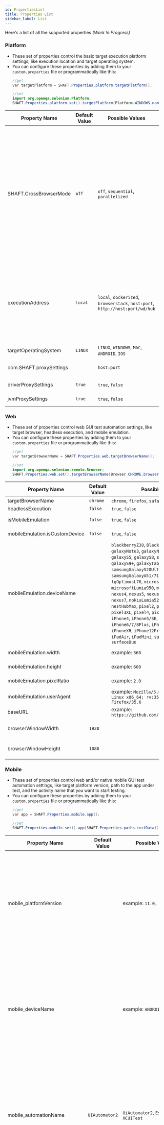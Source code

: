 ```yaml
---
id: PropertiesList
title: Properties List
sidebar_label: List
---
```


Here's a list of all the supported properties *(Work In Progress)*

### Platform

- These set of properties control the basic target execution platform settings, like execution location and target operating system.
- You can configure these properties by adding them to your `custom.properties` file or programmatically like this:
    ```java
    //get
    var targetPlatform = SHAFT.Properties.platform.targetPlatform();

    //set
    import org.openqa.selenium.Platform;
    SHAFT.Properties.platform.set().targetPlatform(Platform.WINDOWS.name());
    ```

| Property Name           | Default Value | Possible Values                                                               | Description                                                                                                                                                                                                                                                                                                                                                                                                                                                                                          |
| ----------------------- | ------------- | ----------------------------------------------------------------------------- | ---------------------------------------------------------------------------------------------------------------------------------------------------------------------------------------------------------------------------------------------------------------------------------------------------------------------------------------------------------------------------------------------------------------------------------------------------------------------------------------------------- |
| SHAFT.CrossBrowserMode  | `off`         | `off`, `sequential`, `parallelized`                                           | • Cross Browser Mode allows SHAFT to run your test class against Chrome, Firefox, and Safari!<br/>• You need to have 'Docker Desktop' installed on your machine, and configured to use Linux images.<br/>• Off → Your tests will run normally and respect your configuration.<br/>• Sequential → Your tests will run on Chrome, Firefox, and Safari in sequence.<br/>• Parallelized → Your tests will run on Chrome, Firefox and Safari in parallel. And for each browser they will run in sequence. |
| executionAddress        | `local`       | `local`, `dockerized`, `browserstack`, `host:port`, `http://host:port/wd/hub` | • For Appium, set the below settings and move to the Mobile tab to continue.<br/>• For BrowserStack, set the "Target Operating System" below, and the "Automation Name" in the Mobile tab, then configure the "browserStack.properties" file in your project directory.                                                                                                                                                                                                                              |
| targetOperatingSystem   | `LINUX`       | `LINUX`, `WINDOWS`, `MAC`, `ANDROID`, `IOS`                                   |
| com.SHAFT.proxySettings | ` `           | `host:port`                                                                   | • Used to configure testing behind a proxy. e.g. corporate proxy.                                                                                                                                                                                                                                                                                                                                                                                                                                    |
| driverProxySettings | `true`           | `true`, `false`                                                                   | • To enable or disable the driver proxy.                                                                                                                                                                                                                                                                                                                                                                                                                                    |
| jvmProxySettings | `true`           | `true`, `false`                                                                   | • To enable or disable the JVM proxy.                                                                                                                                                                                                                                                                                                                                                                                                                                    |

### Web

- These set of properties control web GUI test automation settings, like target browser, headless execution, and mobile emulation.
- You can configure these properties by adding them to your `custom.properties` file or programmatically like this:
    ```java
    //get
    var targetBrowserName = SHAFT.Properties.web.targetBrowserName();

    //set
    import org.openqa.selenium.remote.Browser;
    SHAFT.Properties.web.set().targetBrowserName(Browser.CHROME.browserName());
    ```

| Property Name                  | Default Value | Possible Values                                                                                                                                                                                                                                                                                                                                                                                                                                                                                                                                                                                                                                                                                              | Description                            |
| ------------------------------ | ------------- | ------------------------------------------------------------------------------------------------------------------------------------------------------------------------------------------------------------------------------------------------------------------------------------------------------------------------------------------------------------------------------------------------------------------------------------------------------------------------------------------------------------------------------------------------------------------------------------------------------------------------------------------------------------------------------------------------------------ | -------------------------------------- |
| targetBrowserName              | `chrome`      | `chrome`, `firefox`, `safari`, `MicrosoftEdge`                                                                                                                                                                                                                                                                                                                                                                                                                                                                                                                                                                                                                                                               |
| headlessExecution              | `false`       | `true`, `false`                                                                                                                                                                                                                                                                                                                                                                                                                                                                                                                                                                                                                                                                                              |
| isMobileEmulation | `false`       | `true`, `false`                                                                                                                                                                                                                                                                                                                                                                                                                                                                                                                                                                                                                                                                                              | • This only works for Chrome and Edge. |
| mobileEmulation.isCustomDevice | `false`       | `true`, `false`                                                                                                                                                                                                                                                                                                                                                                                                                                                                                                                                                                                                                                                                                              | • This only works for Chrome and Edge. |
| mobileEmulation.deviceName     | ` `           | `blackberryZ30`, `BlackberryPlayBook`, `galaxyNote3`, `galaxyNoteII`, `galaxySIII`, `galaxyS5`, `galaxyS8`, `samsungGalaxyS8+`, `galaxyS9+`, `galaxyTabS4`, `galaxyFold`, `samsungGalaxyS20Ultra`, `samsungGalaxyA51/71`, `kindleFireHDX`, `lgOptimusL70`, `microsoftLumia550`, `microsoftLumia950`, `motoG4`, `nexus10`, `nexus4`, `nexus5`, `nexus5X`, `nexus6`, `nexus6P`, `nexus7`, `nokiaLumia520`, `nokiaN9`, `nestHub`, `nestHubMax`, `pixel2`, `pixel2XL`, `pixel3`, `pixel3XL`, `pixel4`, `pixel5`, `jioPhone2`, `iPhone4`, `iPhone5/SE`, `iPhone6/7/8`, `iPhone6/7/8Plus`, `iPhoneSE`, `iPhoneX`, `iPhoneXR`, `iPhone12Pro`, `iPad`, `iPadPro`, `iPadAir`, `iPadMini`, `surfacePro7`, `surfaceDuo` | • This only works for Chrome and Edge. |
| mobileEmulation.width          | ` `           | example: `360`                                                                                                                                                                                                                                                                                                                                                                                                                                                                                                                                                                                                                                                                                               | • This only works for Chrome and Edge. |
| mobileEmulation.height         | ` `           | example: `600`                                                                                                                                                                                                                                                                                                                                                                                                                                                                                                                                                                                                                                                                                               | • This only works for Chrome and Edge. |
| mobileEmulation.pixelRatio     | ` `           | example: `2.0`                                                                                                                                                                                                                                                                                                                                                                                                                                                                                                                                                                                                                                                                                               | • This only works for Chrome and Edge. |
| mobileEmulation.userAgent      | ` `           | example: `Mozilla/5.0 (X11; Ubuntu; Linux x86_64; rv:35.0) Gecko/20100101 Firefox/35.0`                                                                                                                                                                                                                                                                                                                                                                                                                                                                                                                                                                                                                      | • This only works for Chrome and Edge. |
| baseURL                        | ` `           | example: `https://github.com/ShaftHQ/SHAFT_ENGINE`                                                                                                                                                                                                                                                                                                                                                                                                                                                                                                                                                                                                                                                           |
| browserWindowWidth                        | `1920`           |                                               | • Won't work if autoMaximizeBrowserWindow is enabled
| browserWindowHeight                        | `1080`           |                                               | • Won't work if autoMaximizeBrowserWindow is enabled

### Mobile

- These set of properties control web and/or native mobile GUI test automation settings, like target platform version, path to the app under test, and the activity name that you want to start testing.
- You can configure these properties by adding them to your `custom.properties` file or programmatically like this:
    ```java
    //get
    var app = SHAFT.Properties.mobile.app();

    //set
    SHAFT.Properties.mobile.set().app(SHAFT.Properties.paths.testData() + "apps/BStackSampleApp.ipa");
    ```

| Property Name                | Default Value  | Possible Values                                                                      | Description                                                                                                                                                                                                                                                                                                                                                                                                                                                               |
| ---------------------------- | -------------- | ------------------------------------------------------------------------------------ | ------------------------------------------------------------------------------------------------------------------------------------------------------------------------------------------------------------------------------------------------------------------------------------------------------------------------------------------------------------------------------------------------------------------------------------------------------------------------- |
| mobile_platformVersion       | ` `            | example: `11.0, 13.0`                                                                | • You can add any property from the <a href="https://appium.io/docs/en/2.0/guides/caps/">List of Appium Capabilities</a> directly to your .property files or via CLI arguments, just make sure to add `mobile_` as a prefix.                                                                                                                                                                                                                                   |
| mobile_deviceName            | ` `            | example: `ANDROID_EMULATOR`                                                          | • You can add any property from the <a href="https://appium.io/docs/en/2.0/guides/caps/">List of Appium Capabilities</a> directly to your .property files or via CLI arguments, just make sure to add `mobile_` as a prefix.                                                                                                                                                                                                                                   |
| mobile_automationName        | `UIAutomator2` | `UiAutomator2`, `Espresso`, `XCUITest`                                               | • You can add any property from the <a href="https://appium.io/docs/en/2.0/guides/caps/">List of Appium Capabilities</a> directly to your .property files or via CLI arguments, just make sure to add `mobile_` as a prefix.                                                                                                                                                                                                                                   |
| mobile_udid                  | ` `            | example: `RQ3005TAQP`                                                                | • Unique device identifier of the connected physical device (leave empty if not applicable).<br/>• You can add any property from the <a href="https://appium.io/docs/en/2.0/guides/caps/">List of Appium Capabilities</a> directly to your .property files or via CLI arguments, just make sure to add `mobile_` as a prefix.                                                                                                                                  |  |
| mobile_browserName           | ` `            | `chrome`, `Chromium`, `Browser`, `Safari`, `samsung`                                 | • You can add any property from the <a href="https://appium.io/docs/en/2.0/guides/caps/">List of Appium Capabilities</a> directly to your .property files or via CLI arguments, just make sure to add `mobile_` as a prefix.                                                                                                                                                                                                                                   |
| MobileBrowserVersion         | ` `            | example: `83.0.4103.39`                                                              | • The latest version of the WebDriver executable that is compatible with the target browser. You can get it from <a href="https://www.selenium.dev/documentation/en/webdriver/driver_requirements/#quick-reference">here</a>.<br/>• You can add any property from the <a href="https://appium.io/docs/en/2.0/guides/caps/">List of Appium Capabilities</a> directly to your .property files or via CLI arguments, just make sure to add `mobile_` as a prefix. |  |
| mobile_app                   | ` `            | `relativePath/to/myApp.apk`, `absolutePath/to/myApp.apk`, `http://myapp.com/app.ipa` | • You can add any property from the <a href="https://appium.io/docs/en/2.0/guides/caps/">List of Appium Capabilities</a> directly to your .property files or via CLI arguments, just make sure to add `mobile_` as a prefix.                                                                                                                                                                                                                                   |
| mobile_appPackage            | ` `            | example: `com.example.android.myApp`                                                 | • You can add any property from the <a href="https://appium.io/docs/en/2.0/guides/caps/">List of Appium Capabilities</a> directly to your .property files or via CLI arguments, just make sure to add `mobile_` as a prefix.                                                                                                                                                                                                                                   |
| mobile_appActivity           | ` `            | example: `.MainActivity`                                                             | • You can add any property from the <a href="https://appium.io/docs/en/2.0/guides/caps/">List of Appium Capabilities</a> directly to your .property files or via CLI arguments, just make sure to add `mobile_` as a prefix.                                                                                                                                                                                                                                   |
| selfManaged                  | `false`        |                                                                                      |
| selfManagedAndroidSDKVersion | `31`           |                                                                                      |


### Flags

- These set of properties control generic platform flags, like the number of test retry attemps, atomaximization of web browser window, and any other built-in checks or workarounds that aim to stabelize your test execution.
- You can configure these properties by adding them to your `custom.properties` file or programmatically like this:
    ```java
    //get
    var clickUsingJavascriptWhenWebDriverClickFails = SHAFT.Properties.flags.clickUsingJavascriptWhenWebDriverClickFails();

    //set
    SHAFT.Properties.flags.set().clickUsingJavascriptWhenWebDriverClickFails(true);
    ```

| Property Name                               | Default Value | Possible Values                          | Description                                                                                                                                                                                                                                            |
| ------------------------------------------- | ------------- | ---------------------------------------- | ------------------------------------------------------------------------------------------------------------------------------------------------------------------------------------------------------------------------------------------------------ |
| retryMaximumNumberOfAttempts                | `0`           | example: `0`, `1`, `2`, `3`, `4`, ...etc |
| autoMaximizeBrowserWindow                   | `true`        | `true`, `false`                          |
| forceCheckForElementVisibility              | `true`        | `true`, `false`                          |
| forceCheckElementLocatorIsUnique            | `true`        | `true`, `false`                          |
| attemptToClickBeforeTyping                  | `false`       | `true`, `false`                          |
| attemptClearBeforeTypingUsingBackspace      | `false`       | `true`, `false`                          |
| forceCheckTextWasTypedCorrectly             | `true`        | `true`, `false`                          |
| forceCheckNavigationWasSuccessful           | `true`        | `true`, `false`                          |
| respectBuiltInWaitsInNativeMode             | `true`        | `true`, `false`                          |
| forceCheckStatusOfRemoteServer              | `false`       | `true`, `false`                          |
| clickUsingJavascriptWhenWebDriverClickFails | `false`       | `true`, `false`                          |
| autoCloseDriverInstance                     | `true`        | `true`, `false`                          |
| automaticallyAssertResponseStatusCode       | `true`        | `true`, `false`                          |
| maximumPerformanceMode                      | `0`           | `0`, `1`, `2`                            | • `0` -> Disabled, `1` -> Without Headless Execution, `2` -> With Headless Execution <br/>• Enabling maximumPerformanceMode will disable all complementary features to ensure the fastest execution possible with a 400% calculated performance boost. |
| skipTestsWithLinkedIssues                   | `false`       | `true`, `false`                          | • It is recommended to leave this feature disabled unless you explicitly want to skip any tests that have the @Issue or @Issues annotation.                                                                                                            |
| disableCache                   | `false`       | `true`, `false`                          | • To disable the cache in a browser session.                                                                                                            |
| enableTrueNativeMode                   | `false`       | `true`, `false`                          | •                                      |

### Reporting

- These set of properties control the engine's built-in reporting capabilities, like whether or not to capture the element name in the report to make it more readible, capturing webdriver logs for more debugging, and the behavior of our different reports before and after test execution.
- You can configure these properties by adding them to your `custom.properties` file or programmatically like this:
    ```java
    //get
    var openAllureReportAfterExecution = SHAFT.Properties.reporting.openAllureReportAfterExecution();

    //set
    SHAFT.Properties.reporting.set().openAllureReportAfterExecution(true);
    ```

| Property Name                              | Default Value | Possible Values | Description |
| ------------------------------------------ | ------------- | --------------- | ----------- |
| captureElementName                         | `true`        | `true`, `false` |
| captureWebDriverLogs                       | `false`       | `true`, `false` |
| alwaysLogDiscreetly                        | `false`       | `true`, `false` |
| debugMode                                  | `false`       | `true`, `false` |
| cleanAllureResultsDirectoryBeforeExecution | `true`        | `true`, `false` |
| generateAllureReportArchive                | `false`       | `true`, `false` |
| openAllureReportAfterExecution             | `false`       | `true`, `false` |
| generateExtentReports                      | `true`        | `true`, `false` |
| cleanExtentReportsDirectoryBeforeExecution | `true`        | `true`, `false` |
| openExtentReportAfterExecution             | `false`       | `true`, `false` |             |
| attachExtentReportsToAllureReport          | `false`       | `true`, `false` |
| openLighthouseReportWhileExecution         | `true`        | `true`, `false` |
| openExecutionSummaryReportAfterExecution   | `true`        | `true`, `false` |             |

### Timeouts

- These set of properties control the engine's built-in synchronization capabilities, such as waiting for lazy loading, element identification timeout, API connection timeout, database query timeout, and shell session timeout.
- You can configure these properties by adding them to your `custom.properties` file or programmatically like this:
    ```java
    //get
    var elementIdentificationTimeout = SHAFT.Properties.timeouts.defaultElementIdentificationTimeout();

    //set
    SHAFT.Properties.timeouts.set().defaultElementIdentificationTimeout(5);
    ```

| Property Name                       | Default Value | Possible Values | Description                                                                        |
| ----------------------------------- | ------------- | --------------- | ---------------------------------------------------------------------------------- |
| waitForLazyLoading                  | `true`        | `true`, `false` | Especially useful for modern/responsive web apps using React, Vue, Angular, ...etc |
| lazyLoadingTimeout                  | `30`          |
| browserNavigationTimeout            | `60`          |
| pageLoadTimeout                     | `60`          |
| scriptExecutionTimeout              | `30`          |
| defaultElementIdentificationTimeout | `60`          |
| apiSocketTimeout                    | `30`          |
| apiConnectionTimeout                | `30`          |
| apiConnectionManagerTimeout         | `30`          |
| shellSessionTimeout                 | `30`          |
| dockerCommandTimeout                | `30`          |
| databaseLoginTimeout                | `30`          |
| databaseNetworkTimeout              | `30`          |
| databaseQueryTimeout                | `30`          |
| waitForRemoteServerToBeUp           | `false`       | `true`, `false` |                                                                                    |
| timeoutForRemoteServerToBeUp        | `10`          |                 |                                                                                    |
| remoteServerInstanceCreationTimeout | `10`          |                 |                                                                                    |

### Visuals

- These set of properties control the engine's built-in visual validation and AI capabilities, such as the visual matching threshhold for AI powered element identification, when to take screenshots, screenshot types, videos, animated GIFs, and complete page snapshots.
- You can configure these properties by adding them to your `custom.properties` file or programmatically like this:
    ```java
    //get
    var visualMatchingThreshold = SHAFT.Properties.visuals.visualMatchingThreshold();

    //set
    SHAFT.Properties.visuals.set().visualMatchingThreshold(0.7);
    ```

| Property Name                                  | Default Value          | Possible Values                              | Description |
| ---------------------------------------------- | ---------------------- | -------------------------------------------- | ----------- |
| visualMatchingThreshold                        | `0.90`                 | any decimal value between `0.00` and `1.00`  |             |
| screenshotParams_scalingFactor                 | `1`                    |                                              |             |
| screenshotParams_whenToTakeAScreenshot         | `ValidationPointsOnly` | `Always, ValidationPointsOnly, FailuresOnly` |             |
| screenshotParams_screenshotType                | `FullPage`             | `FullPage`, `Regular`, `Element`             |             |
| screenshotParams_highlightElements             | `true`                 | `true`, `false`                              |             |
| screenshotParams_highlightMethod               | `AI`                   |                                              |             |
| screenshotParams_skippedElementsFromScreenshot | ``                     |                                              |             |
| screenshotParams_watermark                     | `true`                 | `true`, `false`                              |             |
| screenshotParams_watermarkOpacity              | `0.2`                  |                                              |             |
| createAnimatedGif                              | `false`                | `true`, `false`                              |             |
| animatedGif_frameDelay                         | `500`                  |                                              |             |
| videoParams_recordVideo                        | `false`                | `true`, `false`                              |             |
| videoParams_scope                              | `DriverSession`        |                                              |             |
| whenToTakePageSourceSnapshot                   | `Never`                |                                              |             |

### Jira

- These set of properties control the engine's built-in Jira and Xray integrations for test management and defect reporting.
- You can configure these properties by adding them to your `custom.properties` file. Ideally you wouldn't need to configure these properties programatically, but if you ever need to, you can do it like this:
    ```java
    //get
    var reportBugs = SHAFT.Properties.jira.reportBugs();

    //set
    SHAFT.Properties.jira.set().reportBugs(true);
    ```

| Property Name              | Default Value                                | Possible Values | Description |
| -------------------------- | -------------------------------------------- | --------------- | ----------- |
| jiraInteraction            | `false`                                      | `true`, `false` |             |
| jiraUrl                    | `https://`                                   |                 |             |
| projectKey                 | ``                                           |                 |             |
| authorization              | `:`                                          |                 |             |
| reportTestCasesExecution   | `false`                                      | `true`, `false` |             |
| reportPath                 | `target/surefire-reports/testng-results.xml` |                 |             |
| ExecutionName              | ``                                           |                 |             |
| ExecutionDescription       | ``                                           |                 |             |
| ReportBugs                 | `false`                                      | `true`, `false` |             |
| assignee                   | ``                                           |                 |             |
| allure.link.tms.pattern    | `https:///{}`                                |                 |             |
| allure.link.custom.pattern | `{}`                                         |                 |             |

### Cucumber

- These set of properties control your cucumber settings, such as the path to your feature files, the package names for your step definition classes, and any plugins you want to enable.
- You can configure these properties by editing your `src/main/resources/properties/cucumber.properties` file.

| Property Name        | Default Value                                                                                                                        | Possible Values | Description |
| -------------------- | ------------------------------------------------------------------------------------------------------------------------------------ | --------------- | ----------- |
| cucumber.features    | `src/test/resources`                                                                                                                 |                 |             |
| cucumber.filter.name | ``                                                                                                                                   |                 |             |
| cucumber.filter.tags | ``                                                                                                                                   |                 |             |
| cucumber.glue        | `customCucumberSteps, com.shaft.cucumber`                                                                                            |                 |             |
| cucumber.plugin      | `pretty, json:allure-results/cucumber.json, html:allure-results/cucumberReport.html, com.shaft.listeners.CucumberTestRunnerListener` |                 |             |

### Healenium

| Property Name  | Default Value | Possible Values | Description |
| -------------- | ------------- | --------------- | ----------- |
| recovery-tries | `1`           |                 |             |
| score-cap      | `0.5`         |                 |             |
| heal-enabled   | `false`       |                 |             |
| serverHost     | `localhost`   |                 |             |
| serverPort     | `7878`        |                 |             |
| imitatePort    | `8000`        |                 |             |

### Paths

| Property Name                    | Default Value                                 | Possible Values | Description |
| -------------------------------- | --------------------------------------------- | --------------- | ----------- |
| propertiesFolderPath             | `src/main/resources/properties/`              |                 |             |
| defaultPropertiesFolderPath      | `src/main/resources/properties/default`       |                 |             |
| dynamicObjectRepositoryPath      | `src/main/resources/dynamicObjectRepository/` |                 |             |
| testDataFolderPath               | `src/test/resources/testDataFiles/`           |                 |             |
| downloadsFolderPath              | `target/downloadedFiles/`                     |                 |             |
| allureResultsFolderPath          | `allure-results/`                             |                 |             |
| extentReportsFolderPath          | `extent-reports/`                             |                 |             |
| executionSummaryReportFolderPath | `execution-summary/`                          |                 |             |
| video.folder                     | `allure-results/videos`                       |                 |             |
| servicesFolderPath               | `src/test/resources/META-INF/services/`       |                 |             |
| applitoolsApiKey                 | ``                                            |                 |             |


### Pattern

| Property Name             | Default Value | Possible Values | Description |
| ------------------------- | ------------- | --------------- | ----------- |
| testDataColumnNamePrefix  | `Data`        |                 |             |
| allure.link.issue.pattern | ``            |                 |             |

### Tinkey

| Property Name             | Default Value | Possible Values | Description |
| ------------------------- | ------------- | --------------- | ----------- |
| tinkey.keysetFilename     | ``            |                 |             |
| tinkey.kms.serverType     | ``            |                 |             |
| tinkey.kms.credentialPath | ``            |                 |             |
| tinkey.kms.masterKeyUri   | ``            |                 |             |

### BrowserStack

| Property Name                    | Default Value | Possible Values | Description                                                                                           |
| -------------------------------- | ------------- | --------------- | ----------------------------------------------------------------------------------------------------- |
| browserStack.username            | ``            |                 |                                                                                                       |
| browserStack.accessKey           | ``            |                 |                                                                                                       |
| browserStack.platformVersion     | ``            |                 |                                                                                                       |
| browserStack.deviceName          | ``            |                 |                                                                                                       |
| browserStack.appUrl              | ``            |                 | Use appUrl to test a previously uploaded app file                                                     |
| browserStack.customID            | ``            |                 | Use customID to test the latest uploaded version as the above url expires regularly                   |
| browserStack.appName             | ``            |                 |                                                                                                       |
| browserStack.appRelativeFilePath | ``            |                 |                                                                                                       |
| browserStack.osVersion           | ``            |                 | In case of Desktop web testing you must also set the `targetOperatingSystem`, and `targetBrowserName` |
| browserStack.browserVersion      | ``            |                 | optional, uses random by default                                                                      |
| browserStack.local               | `false`       | `true`, `false` |                                                                                                       |

### LambdaTest

| Property Name                   | Default Value  | Possible Values | Description                                                              |
| ------------------------------- | -------------- | --------------- | ------------------------------------------------------------------------ |
| LambdaTest.username             | ``             |                 |                                                                          |
| LambdaTest.accessKey            | ``             |                 |                                                                          |
| LambdaTest.platformVersion      | ``             |                 |                                                                          |
| LambdaTest.deviceName           | ``             |                 |                                                                          |
| LambdaTest.appUrl               | ``             |                 |                                                                          |
| LambdaTest.appProfiling         | `false`        | `true`, `false` |                                                                          |
| LambdaTest.osVersion            | ``             |                 |                                                                          |
| LambdaTest.visual               | `false`        | `true`, `false` |                                                                          |
| LambdaTest.video                | `false`        | `true`, `false` |                                                                          |
| LambdaTest.appName              | ``             |                 | Use appName and appRelativeFilePath to upload a new app file and test it |
| LambdaTest.appRelativeFilePath  | ``             |                 | Use appName and appRelativeFilePath to upload a new app file and test it |
| LambdaTest.resolution           | ``             |                 |                                                                          |
| LambdaTest.headless             | `false`        | `true`, `false` |                                                                          |
| LambdaTest.timezone             | ``             |                 |                                                                          |
| LambdaTest.project              | `SHAFT_Engine` |                 |                                                                          |
| LambdaTest.build                | `Build Name`   |                 |                                                                          |
| LambdaTest.selenium_version     | ``             |                 |                                                                          |
| LambdaTest.driver_version       | ``             |                 |                                                                          |
| LambdaTest.w3c                  | `true`         | `true`, `false` |                                                                          |
| LambdaTest.browserVersion       | ``             |                 | optional, uses random by default                                         |
| LambdaTest.geoLocation          | `EG`           |                 | Optional extra settings                                                  |
| LambdaTest.debug                | `false`        | `true`, `false` | Optional extra settings                                                  |
| LambdaTest.acceptInsecureCerts  | `true`         | `true`, `false` | Optional extra settings                                                  |
| LambdaTest.networkLogs          | `false`        | `true`, `false` | Optional extra settings                                                  |
| LambdaTest.appiumVersion        | `2.0.0`        |                 | Optional extra settings                                                  |
| LambdaTest.autoGrantPermissions | `true`         | `true`, `false` |                                                                          |
| LambdaTest.autoAcceptAlerts     | `true`         | `true`, `false` |                                                                          |
| LambdaTest.isRealMobile         | `true`         | `true`, `false` |                                                                          |
| LambdaTest.console              | `false`        | `true`, `false` |                                                                          |
| LambdaTest.customID             | ``             |                 |                                                                          |

### Performance

| Property Name            | Default Value | Possible Values | Description |
| ------------------------ | ------------- | --------------- | ----------- |
| lightHouseExecution      | `false`       |                 |             |
| lightHouseExecution.port | `8888`        |                 |             |

### TestNG

- These set of properties control your TestNG parallelization settings.
- You can configure these properties by editing your `src/main/resources/properties/testng.properties` file.

| Property Name              | Default Value | Possible Values                      | Description |
| -------------------------- | ------------- | ------------------------------------ | ----------- |
| setParallel                | `NONE`        | `METHODS, CLASSES, TESTS, INSTANCES` |             |
| setThreadCount             | `1`           |                                      |             |
| setVerbose                 | `1`           |                                      |             |
| setPreserveOrder           | `true`        | `true`, `false`                      |             |
| setGroupByInstances        | `true`        | `true`, `false`                      |             |
| setDataProviderThreadCount | `1`           |                                      |             |

### Log4j

- These set of properties control your Log4j2 logging settings.
- You can configure these properties by editing your `src/main/resources/properties/Log4j2.properties` file.

| Property Name                           | Default Value                                                                                                                                                                          | Possible Values                          | Description                                                                                                                      |
| --------------------------------------- | -------------------------------------------------------------------------------------------------------------------------------------------------------------------------------------- | ---------------------------------------- | -------------------------------------------------------------------------------------------------------------------------------- |
| appender.console.layout.pattern         | `%highlight{[%p]}{FATAL=red blink, ERROR=red bold, WARN=yellow bold, INFO=fg_#0060a8 bold, DEBUG=fg_#43b02a bold, TRACE=black} %style{%m} %style{\| @%d{hh:mm:ss a}}{bright_black} %n` |                                          | [Click here to learn more about log4j2 pattern layouts](https://logging.apache.org/log4j/2.x/manual/layouts.html#pattern-layout) |
| appender.console.filter.threshold.level | `info`                                                                                                                                                                                 | `fatal, error, warn, info, debug, trace` |                                                                                                                                  |
| appender.file.fileName                  | `target/logs/log4j.log`                                                                                                                                                                |                                          |                                                                                                                                  |
| appender.file.layout.pattern            | `[%-5level] %d{yyyy-MM-dd HH:mm:ss.SSS} [%t] %c{1} - %msg%n`                                                                                                                           |                                          |                                                                                                                                  |
| appender.file.filter.threshold.level    | `debug`                                                                                                                                                                                | `fatal, error, warn, info, debug, trace` |                                                                                                                                  |
